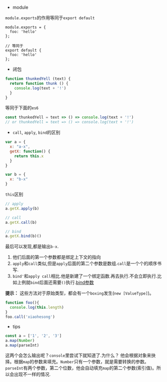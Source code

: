 - module

`module.exports`的作用等同于`export default`
```es6
module.exports = {
  foo: 'hello'
};

// 等同于
export default {
  foo: 'hello'
};
```

- 闭包
```javascript
function thunkedYell (text) {
  return function thunk () {
    console.log(text + '!')
  }
}
```
等同于下面的`es6`
```javascript
const thunkedYell = text => () => console.log(text + '!')
// or thunkedYell = text => () => console.log(text + '!')
```

- `call`, `apply`, `bind`的区别
```javascript
var a = {
  x: "a-x",
  getX: function() {
    return this.x
  }
}

var b = {
  x: "b-x"
}
```
`this`区别
```javascript
// apply
a.getX.apply(b)

// call
a.getX.call(b)

// bind
a.getX.bind(b)()
```
最后可以发现,都是输出`b-x`. 
1. 他们后面的第一个参数都是绑定上下文的指向  
2. `apply`和`call`类似,但是`apply`后面的第二个参数是数组.`call`是一个个的顺序书写.
3. `bind'`和`apply call`相比.他是新建了一个绑定函数.再去执行.不会立即执行.比如上例就`bind`后面还需要`()`执行.[bind参数](https://github.com/xiaohesong/TIL/issues/16)

**提示：** 这些方法对于原始类型，都会有一个`boxing`发生(`new [ValueType]`)。
```js
function foo(){
  console.log(this.length)
}
foo.call('xiaohesong')
```

- tips

```javascript
const a = ['1', '2', '3']
a.map(Number)
a.map(parseInt)
```
这两个会怎么输出呢？`console`里尝试下就知道了.为什么？
他会根据对象来抉择。根据`map`的参数来填充。`Number`只有一个参数，就是需要转换的参数。`parseInt`有两个参数，第二个位数，他会自动填充`map`的第二个参数(索引值)。所以会出现不一样的情况.

